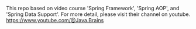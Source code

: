 This repo based on video course 'Spring Framework', 'Spring AOP', and 'Spring Data Support'.
For more detail, please visit their channel on youtube.
https://www.youtube.com/@Java.Brains